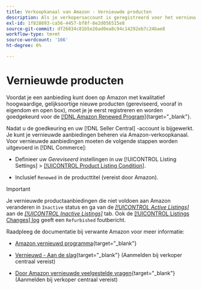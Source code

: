```yaml
---
title: Verkoopkanaal van Amazon - Vernieuwde producten
description: Als je verkopersaccount is geregistreerd voor het vernieuwde programma, kun je je vernieuwde aanbiedingen beheren in Amazon Sales Channel.
exl-id: 1f828893-ca56-4457-bf8f-8e2d056515e8
source-git-commit: df26834c81b5e26ad0ea8c94c14292eb7c24bae8
workflow-type: tm+mt
source-wordcount: '166'
ht-degree: 0%

---
```


# Vernieuwde producten

Voordat je een aanbieding kunt doen op Amazon met kwalitatief hoogwaardige, gelijksoortige nieuwe producten (gereviseerd, vooraf in eigendom en open box), moet je je eerst registreren en worden goedgekeurd voor de [[!DNL Amazon Renewed Program]](https://sell.amazon.com/programs/renewed.html){target="_blank"}.

Nadat u de goedkeuring en uw [!DNL Seller Central] -account is bijgewerkt. Je kunt je vernieuwde aanbiedingen beheren via Amazon-verkoopkanaal. Voor vernieuwde aanbiedingen moeten de volgende stappen worden uitgevoerd in [!DNL Commerce]:

- Definieer uw _Gereviseerd_ instellingen in uw [!UICONTROL Listing Settings] > [[!UICONTROL Product Listing Condition]](./product-listing-condition.md).

- Inclusief `Renewed` in de producttitel (vereist door Amazon).

>[!IMPORTANT]
>
>Je vernieuwde productaanbiedingen die niet voldoen aan Amazon veranderen in `Inactive` status en ga van de *[[!UICONTROL Active Listings]](./active-listings.md)* aan de *[[!UICONTROL Inactive Listings]](./inactive-listings.md)* tab. Ook de [[!UICONTROL Listings Changes] log](./listing-changes-log.md) geeft een `Refurbished` foutbericht.

Raadpleeg de documentatie bij verwante Amazon voor meer informatie:

- [Amazon vernieuwd programma](https://sell.amazon.com/programs/renewed.html){target="_blank"}

- [Vernieuwd - Aan de slag](https://sellercentral.amazon.com/gp/help/help.html/?itemID=201648580){target="_blank"} (Aanmelden bij verkoper centraal vereist)

- [Door Amazon vernieuwde veelgestelde vragen](https://sellercentral.amazon.com/gp/help/help.html?itemID=202190060){target="_blank"} (Aanmelden bij verkoper centraal vereist)
